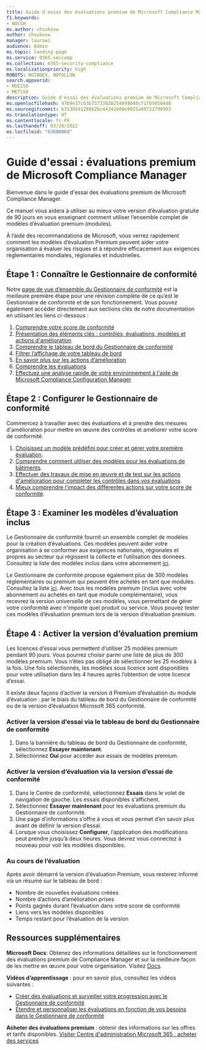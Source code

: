 ```yaml
---
title: Guide d'essai des évaluations premium de Microsoft Compliance Manager
f1.keywords:
- NOCSH
ms.author: chvukosw
author: chvukosw
manager: laurawi
audience: Admin
ms.topic: landing-page
ms.service: O365-seccomp
ms.collection: m365-security-compliance
ms.localizationpriority: high
ROBOTS: NOINDEX, NOFOLLOW
search.appverid:
- MOE150
- MET150
description: Guide d'essai des évaluations premium de Microsoft Compliance Manager.
ms.openlocfilehash: 47b9e37cb3b73733028254849048cf1f0f058448
ms.sourcegitcommit: b3530441288b2bc44342e00e9025a49721796903
ms.translationtype: HT
ms.contentlocale: fr-FR
ms.lasthandoff: 03/20/2022
ms.locfileid: "63680069"
---
```

# <a name="trial-playbook-microsoft-compliance-manager-premium-assessments"></a>Guide d'essai : évaluations premium de Microsoft Compliance Manager

Bienvenue dans le guide d'essai des évaluations premium de Microsoft Compliance Manager.

Ce manuel vous aidera à utiliser au mieux votre version d’évaluation gratuite de 90 jours en vous enseignant comment utiliser l’ensemble complet de modèles d’évaluation premium (modules).

À l’aide des recommandations de Microsoft, vous verrez rapidement comment les modèles d’évaluation Premium peuvent aider votre organisation à évaluer les risques et à répondre efficacement aux exigences réglementaires mondiales, régionales et industrielles.

## <a name="step-1-get-to-know-compliance-manager"></a>Étape 1 : Connaître le Gestionnaire de conformité

Notre [page de vue d’ensemble du Gestionnaire de conformité](compliance-manager.md) est la meilleure première étape pour une révision complète de ce qu’est le Gestionnaire de conformité et de son fonctionnement. Vous pouvez également accéder directement aux sections clés de notre documentation en utilisant les liens ci-dessous :

1. [Comprendre votre score de conformité](compliance-manager.md#understanding-your-compliance-score)
1. [Présentation des éléments clés : contrôles, évaluations, modèles et actions d'amélioration](compliance-manager.md#key-elements-controls-assessments-templates-improvement-actions)
1. [Comprendre le tableau de bord du Gestionnaire de conformité](compliance-manager-setup.md#understand-the-compliance-manager-dashboard)
1. [Filtrer l’affichage de votre tableau de bord](compliance-manager-setup.md#filtering-your-dashboard-view)
1. [En savoir plus sur les actions d’amélioration](compliance-manager-setup.md#improvement-actions-page)
1. [Comprendre les évaluations](compliance-manager.md#assessments)
1. [Effectuez une analyse rapide de votre environnement à l'aide de Microsoft Compliance Configuration Manager](compliance-manager-mcca.md)

## <a name="step-2-configure-compliance-manager"></a>Étape 2 : Configurer le Gestionnaire de conformité

Commencez à travailler avec des évaluations et à prendre des mesures d'amélioration pour mettre en œuvre des contrôles et améliorer votre score de conformité.

1. [Choisissez un modèle prédéfini pour créer et gérer votre première évaluation](compliance-manager-assessments.md).
1. [Comprendre comment utiliser des modèles pour les évaluations de bâtiments](compliance-manager-templates.md).
1. [Effectuer des travaux de mise en œuvre et de test sur les actions d'amélioration pour compléter les contrôles dans vos évaluations](compliance-manager-improvement-actions.md).
1. [Mieux comprendre l'impact des différentes actions sur votre score de conformité](compliance-score-calculation.md).

## <a name="step-3-review-included-assessment-templates"></a>Étape 3 : Examiner les modèles d’évaluation inclus

Le Gestionnaire de conformité fournit un ensemble complet de modèles pour la création d’évaluations. Ces modèles peuvent aider votre organisation à se conformer aux exigences nationales, régionales et propres au secteur qui régissent la collecte et l’utilisation des données. Consultez la liste des modèles inclus dans votre abonnement [ici](/office365/servicedescriptions/microsoft-365-service-descriptions/microsoft-365-tenantlevel-services-licensing-guidance/microsoft-365-security-compliance-licensing-guidance#which-assessments-are-included-by-default-free-of-cost).

Le Gestionnaire de conformité propose également plus de 300 modèles réglementaires ou premium qui peuvent être achetés en tant que modules. Consultez la liste [ici](compliance-manager-templates-list.md#premium-templates). Avec tous les modèles premium (inclus avec votre abonnement ou achetés en tant que module complémentaire), vous recevrez la version universelle de ces modèles, vous permettant de gérer votre conformité avec n'importe quel produit ou service. Vous pouvez tester ces modèles d’évaluation premium lors de la version d’évaluation premium.

## <a name="step-4-enable-the-premium-assessment-trial"></a>Étape 4 : Activer la version d’évaluation premium

Les licences d’essai vous permettent d’utiliser 25 modèles premium pendant 90 jours. Vous pourrez choisir parmi une liste de plus de 300 modèles premium. Vous n’êtes pas obligé de sélectionner les 25 modèles à la fois. Une fois sélectionnés, les modèles sous licence sont disponibles pour votre utilisation dans les 4 heures après l’obtention de votre licence d’essai.

Il existe deux façons d’activer la version d Premium d’évaluation du module d’évaluation : par le biais du tableau de bord du Gestionnaire de conformité ou de la version d’évaluation Microsoft 365 conformité.

### <a name="enable-trial-via-the-compliance-manager-dashboard"></a>Activer la version d’essai via le tableau de bord du Gestionnaire de conformité

1. Dans la bannière du tableau de bord du Gestionnaire de conformité, sélectionnez **Essayer maintenant**.
1. Sélectionnez **Oui** pour accéder aux essais de modèles premium.

### <a name="enable-trial-via-the-compliance-trial"></a>Activer la version d’évaluation via la version d’essai de conformité

1. Dans le Centre de conformité, sélectionnez **Essais** dans le volet de navigation de gauche. Les essais disponibles s'affichent.
1. Sélectionnez **Essayer maintenant** pour les évaluations premium du Gestionnaire de conformité.
1. Une page d’informations s’offre à vous et vous permet d’en savoir plus avant de définir la version d’essai.
1. Lorsque vous choisissez **Configurer**, l’application des modifications peut prendre jusqu’à deux heures. Vous devrez vous connectez à nouveau pour voir les modèles disponibles.

### <a name="during-the-trial"></a>Au cours de l’évaluation

Après avoir démarré la version d’évaluation Premium, vous resterez informé via un résumé sur le tableau de bord :

- Nombre de nouvelles évaluations créées
- Nombre d’actions d’amélioration prises
- Points gagnés durant l’évaluation dans votre score de conformité
- Liens vers les modèles disponibles
- Temps restant pour l’évaluation de la version

## <a name="additional-resources"></a>Ressources supplémentaires

**Microsoft Docs**: Obtenez des informations détaillées sur le fonctionnement des évaluations premium de Compliance Manager et sur la meilleure façon de les mettre en œuvre pour votre organisation. Visitez [Docs](compliance-manager-templates.md).

**Vidéos d’apprentissage** : pour en savoir plus, consultez les vidéos suivantes :

- [Créer des évaluations et surveiller votre progression avec le Gestionnaire de conformité](https://techcommunity.microsoft.com/t5/video-hub/create-assessments-and-monitor-your-progress-with-compliance/ba-p/1687992?search-action-id=375363186777&search-result-uid=1687992)
- [Étendre et personnaliser les évaluations en fonction de vos besoins dans le Gestionnaire de conformité](https://techcommunity.microsoft.com/t5/video-hub/extend-and-customize-assessments-to-suit-your-needs-in/ba-p/1687991?search-action-id=375363186777&search-result-uid=1687991)

**Acheter des évaluations premium** : obtenir des informations sur les offres et tarifs disponibles. [Visiter Centre d'administration Microsoft 365 : acheter des services](https://admin.microsoft.com/#/catalog/offer-details/compliance-manager-premium-assessment-add-on/46E9BF2A-3C8D-4A69-A7E7-3DA04687636D)
